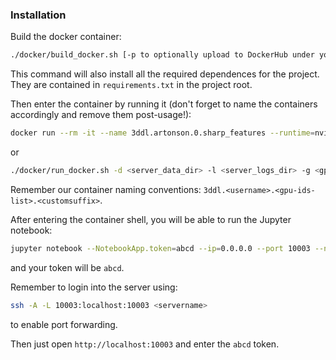 ### Installation

Build the docker container:
```bash
./docker/build_docker.sh [-p to optionally upload to DockerHub under your username]
```
This command will also install all the required dependences for the project. They are contained
in `requirements.txt` in the project root.

Then enter the container by running it (don't forget to name the containers accordingly and remove them post-usage!):
```bash
docker run --rm -it --name 3ddl.artonson.0.sharp_features --runtime=nvidia -v /home/artonson/repos/FloorplanVectorization:/code -p 3340:3340 artonson:vectran
```
or
```bash
./docker/run_docker.sh -d <server_data_dir> -l <server_logs_dir> -g <gpu-indexes>
```
Remember our container naming conventions: `3ddl.<username>.<gpu-ids-list>.<customsuffix>`.

After entering the container shell, you will be able to run the Jupyter notebook:
```bash
jupyter notebook --NotebookApp.token=abcd --ip=0.0.0.0 --port 10003 --no-browser
```
and your token will be `abcd`.

Remember to login into the server using:
```bash
ssh -A -L 10003:localhost:10003 <servername>
```
to enable port forwarding.

Then just open `http://localhost:10003` and enter the `abcd` token.
